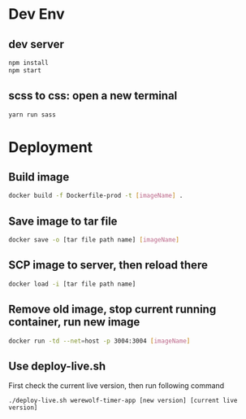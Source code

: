 # Dev Env
## dev server
```bash
npm install
npm start
```
## scss to css: open a new terminal 
```bash
yarn run sass
```
# Deployment
## Build image
```bash
docker build -f Dockerfile-prod -t [imageName] .
```
## Save image to tar file
```bash
docker save -o [tar file path name] [imageName]
```
## SCP image to server, then reload there
```bash
docker load -i [tar file path name]
```
## Remove old image, stop current running container, run new image 
```bash
docker run -td --net=host -p 3004:3004 [imageName]
```
## Use deploy-live.sh
First check the current live version, then run following command
```
./deploy-live.sh werewolf-timer-app [new version] [current live version]

```